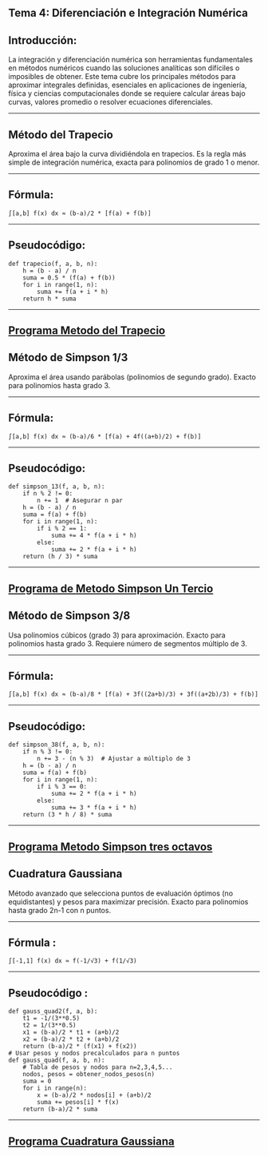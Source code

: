 Tema 4: Diferenciación e Integración Numérica
------------------------
Introducción:
------------------------

La integración y diferenciación numérica son herramientas fundamentales en métodos numéricos cuando las soluciones analíticas son difíciles o imposibles de obtener. Este tema cubre los principales métodos para aproximar integrales definidas, esenciales en aplicaciones de ingeniería, física y ciencias computacionales donde se requiere calcular áreas bajo curvas, valores promedio o resolver ecuaciones diferenciales.

------------------------
Método del Trapecio
------------------------

Aproxima el área bajo la curva dividiéndola en trapecios. Es la regla más simple de integración numérica, exacta para polinomios de grado 1 o menor.

------------------------
Fórmula:
------------------------

`∫[a,b] f(x) dx ≈ (b-a)/2 * [f(a) + f(b)]`

------------------------
Pseudocódigo:
------------------------
```
def trapecio(f, a, b, n):
    h = (b - a) / n
    suma = 0.5 * (f(a) + f(b))
    for i in range(1, n):
        suma += f(a + i * h)
    return h * suma
```
-----------------------
[Programa Metodo del Trapecio](https://github.com/america456/MetodosNumericos/blob/cd8219cfe03643af72466ce63ead757cfe3fb0b0/src/Tema4/MetodoTrapecio.java)
------------------------
Método de Simpson 1/3
------------------------

Aproxima el área usando parábolas (polinomios de segundo grado). Exacto para polinomios hasta grado 3.

------------------------
Fórmula:
------------------------
`∫[a,b] f(x) dx ≈ (b-a)/6 * [f(a) + 4f((a+b)/2) + f(b)]`

------------------------
Pseudocódigo:
-----------------------
```
def simpson_13(f, a, b, n):
    if n % 2 != 0:
        n += 1  # Asegurar n par
    h = (b - a) / n
    suma = f(a) + f(b)
    for i in range(1, n):
        if i % 2 == 1:
            suma += 4 * f(a + i * h)
        else:
            suma += 2 * f(a + i * h)
    return (h / 3) * suma
```
------------------------
[Programa de Metodo Simpson Un Tercio](https://github.com/america456/MetodosNumericos/blob/cd8219cfe03643af72466ce63ead757cfe3fb0b0/src/Tema4/SimpsonUnTercio.java)
------------------------
Método de Simpson 3/8
------------------------

Usa polinomios cúbicos (grado 3) para aproximación. Exacto para polinomios hasta grado 3. Requiere número de segmentos múltiplo de 3.

------------------------
Fórmula:
--------------------------
`∫[a,b] f(x) dx ≈ (b-a)/8 * [f(a) + 3f((2a+b)/3) + 3f((a+2b)/3) + f(b)]`

------------------------
Pseudocódigo:
-----------------------
```
def simpson_38(f, a, b, n):
    if n % 3 != 0:
        n += 3 - (n % 3)  # Ajustar a múltiplo de 3
    h = (b - a) / n
    suma = f(a) + f(b)
    for i in range(1, n):
        if i % 3 == 0:
            suma += 2 * f(a + i * h)
        else:
            suma += 3 * f(a + i * h)
    return (3 * h / 8) * suma
```
-----------------------
[Programa Metodo Simpson tres octavos](https://github.com/america456/MetodosNumericos/blob/cd8219cfe03643af72466ce63ead757cfe3fb0b0/src/Tema4/SimpsonTresOctavos.java)
------------------------
Cuadratura Gaussiana
------------------------

Método avanzado que selecciona puntos de evaluación óptimos (no equidistantes) y pesos para maximizar precisión. Exacto para polinomios hasta grado 2n-1 con n puntos.

------------------------
Fórmula :
------------------------
`∫[-1,1] f(x) dx ≈ f(-1/√3) + f(1/√3)`

------------------------
Pseudocódigo :
------------------------
```
def gauss_quad2(f, a, b):
    t1 = -1/(3**0.5)
    t2 = 1/(3**0.5)
    x1 = (b-a)/2 * t1 + (a+b)/2
    x2 = (b-a)/2 * t2 + (a+b)/2
    return (b-a)/2 * (f(x1) + f(x2))
# Usar pesos y nodos precalculados para n puntos
def gauss_quad(f, a, b, n):
    # Tabla de pesos y nodos para n=2,3,4,5...
    nodos, pesos = obtener_nodos_pesos(n)
    suma = 0
    for i in range(n):
        x = (b-a)/2 * nodos[i] + (a+b)/2
        suma += pesos[i] * f(x)
    return (b-a)/2 * suma
```
------------------------
[Programa Cuadratura Gaussiana](https://github.com/america456/MetodosNumericos/blob/cd8219cfe03643af72466ce63ead757cfe3fb0b0/src/Tema4/MetodoCuadraturaGaussiana.java)
------------------------
